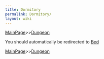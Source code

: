 ```yaml
---
title: Dormitory
permalink: Dormitory/
layout: wiki
---
```


[MainPage](/keeperrl_wiki/ "wikilink")>>[Dungeon](/keeperrl_wiki/Dungeon "wikilink")

You should automatically be redirected to [Bed](/keeperrl_wiki/Bed/)

[MainPage](/keeperrl_wiki/ "wikilink")>>[Dungeon](/keeperrl_wiki/Dungeon "wikilink")

